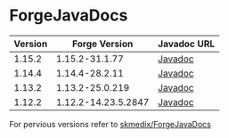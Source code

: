 # ForgeJavaDocs

| Version | Forge Version       | Javadoc URL |
| ------- | ------------------- | ----------- |
| 1.15.2  | 1.15.2-31.1.77      | [Javadoc](https://forge.yue.moe/ForgeJavaDocs-NG/javadoc/1.15.2/) |
| 1.14.4  | 1.14.4-28.2.11      | [Javadoc](https://forge.yue.moe/ForgeJavaDocs-NG/javadoc/1.14.4/) |
| 1.13.2  | 1.13.2-25.0.219     | [Javadoc](https://forge.yue.moe/ForgeJavaDocs-NG/javadoc/1.13.2/) |
| 1.12.2  | 1.12.2-14.23.5.2847 | [Javadoc](https://forge.yue.moe/ForgeJavaDocs-NG/javadoc/1.12.2/) |


For pervious versions refer to [skmedix/ForgeJavaDocs](https://skmedix.github.io/ForgeJavaDocs/)
